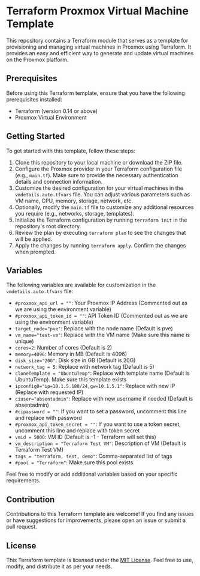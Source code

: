 # Terraform Proxmox Virtual Machine Template

This repository contains a Terraform module that serves as a template for provisioning and managing virtual machines in Proxmox using Terraform. It provides an easy and efficient way to generate and update virtual machines on the Proxmox platform.

## Prerequisites

Before using this Terraform template, ensure that you have the following prerequisites installed:

- Terraform (version 0.14 or above)
- Proxmox Virtual Environment

## Getting Started

To get started with this template, follow these steps:

1. Clone this repository to your local machine or download the ZIP file.
2. Configure the Proxmox provider in your Terraform configuration file (e.g., `main.tf`). Make sure to provide the necessary authentication details and connection information.
3. Customize the desired configuration for your virtual machines in the `vmdetails.auto.tfvars` file. You can adjust various parameters such as VM name, CPU, memory, storage, network, etc.
4. Optionally, modify the `main.tf` file to customize any additional resources you require (e.g., networks, storage, templates).
5. Initialize the Terraform configuration by running `terraform init` in the repository's root directory.
6. Review the plan by executing `terraform plan` to see the changes that will be applied.
7. Apply the changes by running `terraform apply`. Confirm the changes when prompted.



## Variables

The following variables are available for customization in the `vmdetails.auto.tfvars` file:

- `#proxmox_api_url = ""`: Your Proxmox IP Address (Commented out as we are using the environment variable)
- `#proxmox_api_token_id = ""`: API Token ID (Commented out as we are using the environment variable)
- `target_node="pve"`: Replace with the node name (Default is pve)
- `vm_name="test-vm"`: Replace with the VM name (Make sure this name is unique)
- `cores=2`: Number of cores (Default is 2)
- `memory=4096`: Memory in MB (Default is 4096)
- `disk_size="20G"`: Disk size in GB (Default is 20G)
- `network_tag = 5`: Replace with network tag (Default is 5)
- `cloneTemplate = "UbuntuTemp"`: Replace with template name (Default is UbuntuTemp). Make sure this template exists
- `ipconfig0="ip=10.1.5.188/24,gw=10.1.5.1"`: Replace with new IP (Replace with requested IP)
- `ciuser="absentadmin"`: Replace with new username if needed (Default is absentadmin)
- `#cipassword = ""`: If you want to set a password, uncomment this line and replace with password
- `#proxmox_api_token_secret = ""`: If you want to use a token secret, uncomment this line and replace with token secret
- `vmid = 5000`: VM ID (Default is -1 - Terraform will set this)
- `vm_description = "Terraform Test VM"`: Description of VM (Default is Terraform Test VM)
- `tags = "terraform, test, demo"`: Comma-separated list of tags
- `#pool = "Terraform"`: Make sure this pool exists


Feel free to modify or add additional variables based on your specific requirements.

## Contribution

Contributions to this Terraform template are welcome! If you find any issues or have suggestions for improvements, please open an issue or submit a pull request.

## License

This Terraform template is licensed under the [MIT License](LICENSE). Feel free to use, modify, and distribute it as per your needs.
